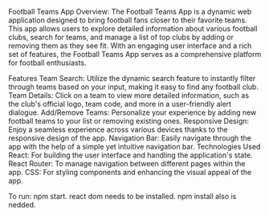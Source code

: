 Football Teams App
Overview:
The Football Teams App is a dynamic web application designed to bring football fans closer to their favorite teams. This app allows users to explore detailed information about various football clubs, search for teams, and manage a list of top clubs by adding or removing them as they see fit. With an engaging user interface and a rich set of features, the Football Teams App serves as a comprehensive platform for football enthusiasts.

Features
Team Search: Utilize the dynamic search feature to instantly filter through teams based on your input, making it easy to find any football club.
Team Details: Click on a team to view more detailed information, such as the club's official logo, team code, and more in a user-friendly alert dialogue.
Add/Remove Teams: Personalize your experience by adding new football teams to your list or removing existing ones.
Responsive Design: Enjoy a seamless experience across various devices thanks to the responsive design of the app.
Navigation Bar: Easily navigate through the app with the help of a simple yet intuitive navigation bar.
Technologies Used
React: For building the user interface and handling the application's state.
React Router: To manage navigation between different pages within the app.
CSS: For styling components and enhancing the visual appeal of the app.

To run: npm start.
react dom needs to be installed.
npm install also is nedded.
